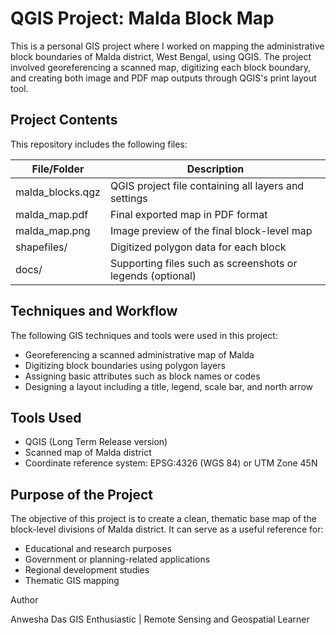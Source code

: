 # QGIS Project: Malda Block Map

This is a personal GIS project where I worked on mapping the administrative block boundaries of Malda district, West Bengal, using QGIS. The project involved georeferencing a scanned map, digitizing each block boundary, and creating both image and PDF map outputs through QGIS's print layout tool.

## Project Contents

This repository includes the following files:

| File/Folder         | Description                                       |
|---------------------|---------------------------------------------------|
| malda_blocks.qgz    | QGIS project file containing all layers and settings |
| malda_map.pdf       | Final exported map in PDF format                  |
| malda_map.png       | Image preview of the final block-level map        |
| shapefiles/         | Digitized polygon data for each block             |
| docs/               | Supporting files such as screenshots or legends (optional) |

## Techniques and Workflow

The following GIS techniques and tools were used in this project:

- Georeferencing a scanned administrative map of Malda
- Digitizing block boundaries using polygon layers
- Assigning basic attributes such as block names or codes
- Designing a layout including a title, legend, scale bar, and north arrow

## Tools Used

- QGIS (Long Term Release version)
- Scanned map of Malda district
- Coordinate reference system: EPSG:4326 (WGS 84) or UTM Zone 45N

## Purpose of the Project

The objective of this project is to create a clean, thematic base map of the block-level divisions of Malda district. It can serve as a useful reference for:

- Educational and research purposes
- Government or planning-related applications
- Regional development studies
- Thematic GIS mapping

Author

Anwesha Das 
GIS Enthusiastic | Remote Sensing and Geospatial Learner
